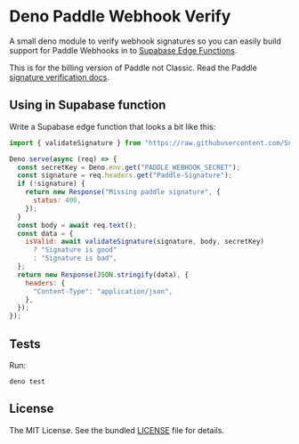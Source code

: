 # Deno Paddle Webhook Verify

A small deno module to verify webhook signatures so you can easily build support
for Paddle Webhooks in to
[Supabase Edge Functions](https://supabase.com/docs/guides/functions).

This is for the billing version of Paddle not Classic. Read the Paddle
[signature verification docs](https://developer.paddle.com/webhooks/signature-verification).

## Using in Supabase function

Write a Supabase edge function that looks a bit like this:

```javascript
import { validateSignature } from "https://raw.githubusercontent.com/SnapDBApp/deno-paddle-verify/main/mod.ts";

Deno.serve(async (req) => {
  const secretKey = Deno.env.get("PADDLE_WEBHOOK_SECRET");
  const signature = req.headers.get("Paddle-Signature");
  if (!signature) {
    return new Response("Missing paddle signature", {
      status: 400,
    });
  }
  const body = await req.text();
  const data = {
    isValid: await validateSignature(signature, body, secretKey)
      ? "Signature is good"
      : "Signature is bad",
  };
  return new Response(JSON.stringify(data), {
    headers: {
      "Content-Type": "application/json",
    },
  });
});
```

## Tests

Run:

```
deno test
```

## License

The MIT License. See the bundled [LICENSE](./LICENSE) file for details.
